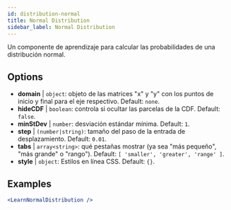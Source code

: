 ```yaml
---
id: distribution-normal
title: Normal Distribution
sidebar_label: Normal Distribution
---
```


Un componente de aprendizaje para calcular las probabilidades de una distribución normal.

## Options

* __domain__ | `object`: objeto de las matrices "x" y "y" con los puntos de inicio y final para el eje respectivo. Default: `none`.
* __hideCDF__ | `boolean`: controla si ocultar las parcelas de la CDF. Default: `false`.
* __minStDev__ | `number`: desviación estándar mínima. Default: `1`.
* __step__ | `(number|string)`: tamaño del paso de la entrada de desplazamiento. Default: `0.01`.
* __tabs__ | `array<string>`: qué pestañas mostrar (ya sea "más pequeño", "más grande" o "rango"). Default: `[
  'smaller',
  'greater',
  'range'
]`.
* __style__ | `object`: Estilos en línea CSS. Default: `{}`.


## Examples

```jsx live
<LearnNormalDistribution />
```

